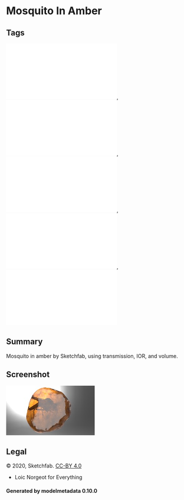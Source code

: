 # Mosquito In Amber

## Tags

![sharable](./README-sharable.md), ![no-author](./README-no-author.md), ![no-owner](./README-no-owner.md), ![no-year](./README-no-year.md), ![issues](./README-issues.md)

## Summary

Mosquito in amber by Sketchfab, using transmission, IOR, and volume.

## Screenshot

![screenshot](screenshot/screenshot.jpg)

## Legal

&copy; 2020, Sketchfab. [CC-BY 4.0](https://creativecommons.org/licenses/by-nd/4.0/legalcode)

 - Loic Norgeot for Everything

#### Generated by modelmetadata 0.10.0
